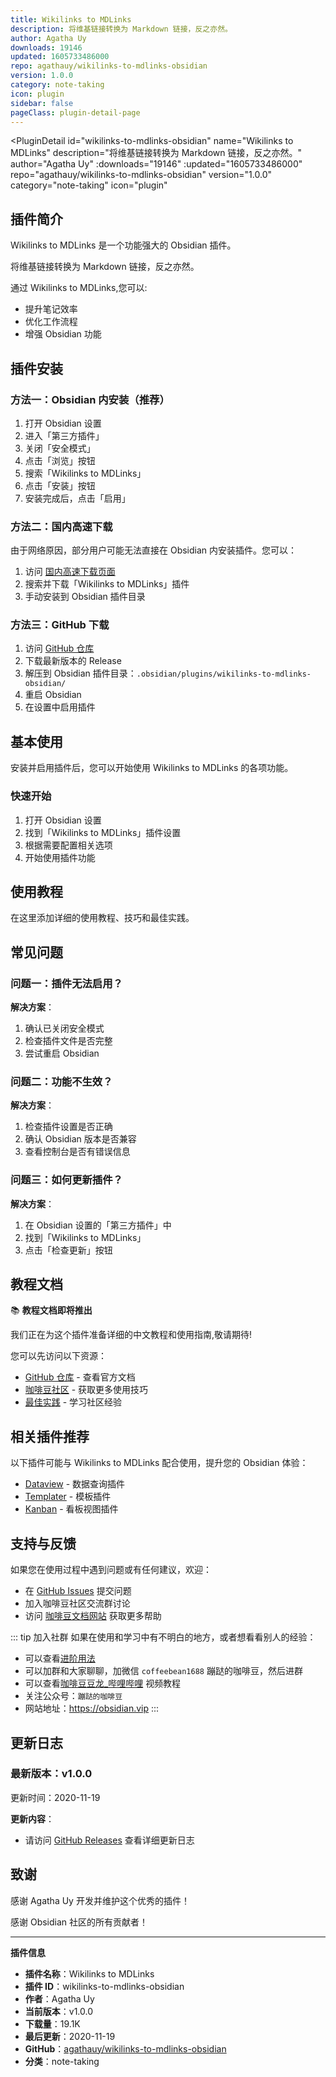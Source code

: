 ```yaml
---
title: Wikilinks to MDLinks
description: 将维基链接转换为 Markdown 链接，反之亦然。
author: Agatha Uy
downloads: 19146
updated: 1605733486000
repo: agathauy/wikilinks-to-mdlinks-obsidian
version: 1.0.0
category: note-taking
icon: plugin
sidebar: false
pageClass: plugin-detail-page
---
```


<PluginDetail
  id="wikilinks-to-mdlinks-obsidian"
  name="Wikilinks to MDLinks"
  description="将维基链接转换为 Markdown 链接，反之亦然。"
  author="Agatha Uy"
  :downloads="19146"
  :updated="1605733486000"
  repo="agathauy/wikilinks-to-mdlinks-obsidian"
  version="1.0.0"
  category="note-taking"
  icon="plugin"
>

<!-- AUTO_GENERATED_START -->
## 插件简介

Wikilinks to MDLinks 是一个功能强大的 Obsidian 插件。

将维基链接转换为 Markdown 链接，反之亦然。

通过 Wikilinks to MDLinks,您可以:

- 提升笔记效率
- 优化工作流程
- 增强 Obsidian 功能

<!-- AUTO_GENERATED_END -->

<!-- AUTO_GENERATED_START -->
## 插件安装

### 方法一：Obsidian 内安装（推荐）

1. 打开 Obsidian 设置
2. 进入「第三方插件」
3. 关闭「安全模式」
4. 点击「浏览」按钮
5. 搜索「Wikilinks to MDLinks」
6. 点击「安装」按钮
7. 安装完成后，点击「启用」

### 方法二：国内高速下载

由于网络原因，部分用户可能无法直接在 Obsidian 内安装插件。您可以：

1. 访问 [国内高速下载页面](/zh/documentation/obsidian-plugins-download.html)
2. 搜索并下载「Wikilinks to MDLinks」插件
3. 手动安装到 Obsidian 插件目录

### 方法三：GitHub 下载

1. 访问 [GitHub 仓库](https://github.com/agathauy/wikilinks-to-mdlinks-obsidian)
2. 下载最新版本的 Release
3. 解压到 Obsidian 插件目录：`.obsidian/plugins/wikilinks-to-mdlinks-obsidian/`
4. 重启 Obsidian
5. 在设置中启用插件

## 基本使用

安装并启用插件后，您可以开始使用 Wikilinks to MDLinks 的各项功能。

### 快速开始

1. 打开 Obsidian 设置
2. 找到「Wikilinks to MDLinks」插件设置
3. 根据需要配置相关选项
4. 开始使用插件功能

<!-- AUTO_GENERATED_END -->

<!-- CUSTOM_CONTENT_START:tutorial -->
## 使用教程

在这里添加详细的使用教程、技巧和最佳实践。

<!-- CUSTOM_CONTENT_END:tutorial -->

<!-- SHARED_CONTENT_START -->
## 常见问题

### 问题一：插件无法启用？

**解决方案**：
1. 确认已关闭安全模式
2. 检查插件文件是否完整
3. 尝试重启 Obsidian

### 问题二：功能不生效？

**解决方案**：
1. 检查插件设置是否正确
2. 确认 Obsidian 版本是否兼容
3. 查看控制台是否有错误信息

### 问题三：如何更新插件？

**解决方案**：
1. 在 Obsidian 设置的「第三方插件」中
2. 找到「Wikilinks to MDLinks」
3. 点击「检查更新」按钮

## 教程文档

📚 **教程文档即将推出**

我们正在为这个插件准备详细的中文教程和使用指南,敬请期待!

您可以先访问以下资源：
- [GitHub 仓库](https://github.com/agathauy/wikilinks-to-mdlinks-obsidian) - 查看官方文档
- [咖啡豆社区](/zh/bases/) - 获取更多使用技巧
- [最佳实践](/zh/best-practices/) - 学习社区经验

## 相关插件推荐

以下插件可能与 Wikilinks to MDLinks 配合使用，提升您的 Obsidian 体验：

- [Dataview](/zh/plugins/dataview.html) - 数据查询插件
- [Templater](/zh/plugins/templater-obsidian.html) - 模板插件
- [Kanban](/zh/plugins/obsidian-kanban.html) - 看板视图插件

## 支持与反馈

如果您在使用过程中遇到问题或有任何建议，欢迎：

- 在 [GitHub Issues](https://github.com/agathauy/wikilinks-to-mdlinks-obsidian/issues) 提交问题
- 加入咖啡豆社区交流群讨论
- 访问 [咖啡豆文档网站](https://obsidian.vip) 获取更多帮助

::: tip 加入社群
如果在使用和学习中有不明白的地方，或者想看看别人的经验：
- 可以查看[进阶用法](/zh/advanced)
- 可以加群和大家聊聊，加微信 `coffeebean1688` 蹦跶的咖啡豆，然后进群
- 可以查看[咖啡豆豆龙_哔哩哔哩](https://space.bilibili.com/618777356) 视频教程
- 关注公众号：`蹦跶的咖啡豆`
- 网站地址：https://obsidian.vip
:::
<!-- SHARED_CONTENT_END -->

<!-- AUTO_GENERATED_START -->
## 更新日志

### 最新版本：v1.0.0

更新时间：2020-11-19

**更新内容**：
- 请访问 [GitHub Releases](https://github.com/agathauy/wikilinks-to-mdlinks-obsidian/releases) 查看详细更新日志

## 致谢

感谢 Agatha Uy 开发并维护这个优秀的插件！

感谢 Obsidian 社区的所有贡献者！

---

**插件信息**
- **插件名称**：Wikilinks to MDLinks
- **插件 ID**：wikilinks-to-mdlinks-obsidian
- **作者**：Agatha Uy
- **当前版本**：v1.0.0
- **下载量**：19.1K
- **最后更新**：2020-11-19
- **GitHub**：[agathauy/wikilinks-to-mdlinks-obsidian](https://github.com/agathauy/wikilinks-to-mdlinks-obsidian)
- **分类**：note-taking
<!-- AUTO_GENERATED_END -->

</PluginDetail>

